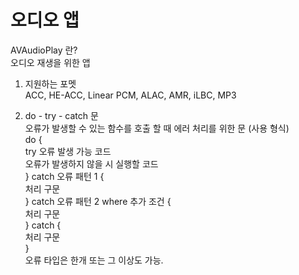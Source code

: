 # 오디오 앱
AVAudioPlay 란?  
오디오 재생을 위한 앱    
1. 지원하는 포멧  
ACC, HE-ACC, Linear PCM, ALAC, AMR, iLBC, MP3

2. do - try - catch 문   
오류가 발생할 수 있는 함수를 호출 할 때 에러 처리를 위한 문 
(사용 형식)     
do {    
    try 오류 발생 가능 코드     
    오류가 발생하지 않을 시 실행할 코드    
} catch 오류 패턴 1 {   
    처리 구문   
} catch 오류 패턴 2 where 추가 조건 {   
    처리 구문   
} catch {   
    처리 구문   
}   
오류 타입은 한개 또는 그 이상도 가능. 
